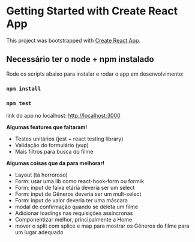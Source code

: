 # Getting Started with Create React App

This project was bootstrapped with [Create React App](https://github.com/facebook/create-react-app).

## Necessário ter o node + npm instalado

Rode os scripts abaixo para instalar e rodar o app em desenvolvimento:

### `npm install`

### `npm test`

link do app no localhost: [http://localhost:3000](http://localhost:3000) 


**Algumas features que faltaram!**

- Testes unitários (jest + react testing library)
- Validação do formulário (yup)
- Mais filtros para busca do filme

**Algumas coisas que da para melhorar!**

- Layout (tá horroroso)
- Form: usar uma lib como react-hook-form ou formik
- Form: input de faixa etária deveria ser um select
- Form: input de Gêneros deveria ser um mult-select
- Form: input de valor deveria ter uma máscara
- modal de confirmação quando se deleta um filme
- Adicionar loadings nas requisições assíncronas
- Componentizar melhor, principalmente a Home
- mover o split com splice e map para mostrar os Gêneros do filme para um lugar adequado